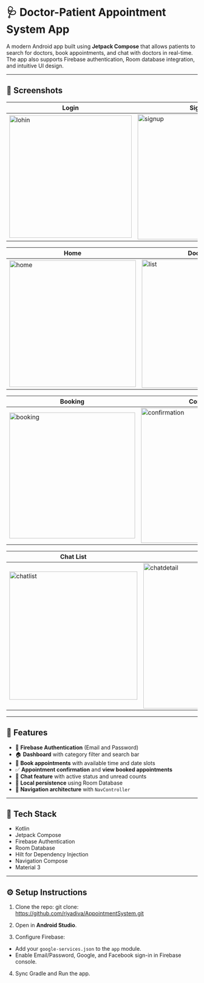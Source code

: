 # 🩺 Doctor-Patient Appointment System App

A modern Android app built using **Jetpack Compose** that allows patients to search for doctors, book appointments, and chat with doctors in real-time. The app also supports Firebase authentication, Room database integration, and intuitive UI design.

---

## 📱 Screenshots

| Login | Signup |
|-------|--------|
| <img width="322" alt="lohin" src="https://github.com/user-attachments/assets/08534e41-4b85-49b6-b235-f6fabe0708c4" /> | <img width="329" alt="signup" src="https://github.com/user-attachments/assets/5c1e4d9a-e080-44da-a24e-3b1628b17f13" /> |

| Home | Doctors List |Search |
|------|---------------------|---------------------|
| <img width="333" alt="home" src="https://github.com/user-attachments/assets/86be0045-7a59-4d93-be5a-9148ca88c820" />| <img width="337" alt="list" src="https://github.com/user-attachments/assets/54deb36e-4943-4613-8ab7-df718fd8b671" />|<img width="335" alt="search" src="https://github.com/user-attachments/assets/5a83c1f3-755d-4ff3-b49d-f106b4aa9b91" />|


| Booking | Confirmation | Appointments |
|---------|--------------|--------------|
| <img width="331" alt="booking" src="https://github.com/user-attachments/assets/2c9b9984-bf4b-4ae7-899f-c38e82e14158" />| <img width="355" alt="confirmation" src="https://github.com/user-attachments/assets/e60d3202-7fc8-4cdd-b26d-79244b28703c" />| <img width="344" alt="appointmentlist" src="https://github.com/user-attachments/assets/d7ccfd2b-f411-4966-91da-7298eb730416" />|

| Chat List | Chat Detail | Chat Detail |
|-----------|-------------|-------------|
| <img width="337" alt="chatlist" src="https://github.com/user-attachments/assets/63fa2855-e8a4-41c2-98d2-4780f7b0a62c" />| <img width="382" alt="chatdetail" src="https://github.com/user-attachments/assets/89b2eb3b-058d-44a3-9bd9-8b474f0547fe" />|<img width="347" alt="chatdetail2" src="https://github.com/user-attachments/assets/ba620f32-7bee-4f3f-b625-50866acf2506" />|

---

## 🚀 Features

- 🔐 **Firebase Authentication** (Email and Password)
- 🏠 **Dashboard** with category filter and search bar
- 📅 **Book appointments** with available time and date slots
- ✅ **Appointment confirmation** and **view booked appointments**
- 💬 **Chat feature** with active status and unread counts
- 💾 **Local persistence** using Room Database
- 🧭 **Navigation architecture** with `NavController`

---

## 🧱 Tech Stack

- Kotlin
- Jetpack Compose
- Firebase Authentication
- Room Database
- Hilt for Dependency Injection
- Navigation Compose
- Material 3

---

## ⚙️ Setup Instructions

1. Clone the repo:
git clone: https://github.com/riyadiva/AppointmentSystem.git


2. Open in **Android Studio**.

3. Configure Firebase:
- Add your `google-services.json` to the `app` module.
- Enable Email/Password, Google, and Facebook sign-in in Firebase console.

4. Sync Gradle and Run the app.




